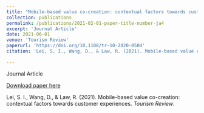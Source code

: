 ```yaml
---
title: "Mobile-based value co-creation: contextual factors towards customer experiences"
collection: publications
permalink: /publications/2021-02-01-paper-title-number-ja4
excerpt: 'Journal Article'
date: 2021-06-01
venue: 'Tourism Review'
paperurl: 'https://doi.org/10.1108/tr-10-2020-0504'
citation: 'Lei, S. I., Wang, D., & Law, R. (2021). Mobile-based value co-creation: contextual factors towards customer experiences. <i>Tourism Review</i>.'

---
```

Journal Article

[Download paper here](https://doi.org/10.1108/tr-10-2020-0504)

Lei, S. I., Wang, D., & Law, R. (2021). Mobile-based value co-creation: contextual factors towards customer experiences. <i>Tourism Review</i>.
